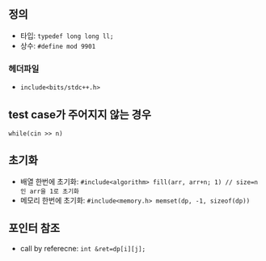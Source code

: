 ## 정의

 * 타입: ```typedef long long ll;```
 * 상수: ```#define mod 9901```
 
 ### 헤더파일
  
  * ```include<bits/stdc++.h>```

## test case가 주어지지 않는 경우

```while(cin >> n)```

## 초기화

 * 배열 한번에 초기화: ```#include<algorithm> fill(arr, arr+n; 1) // size=n 인 arr을 1로 초기화```
 * 메모리 한번에 초기화: ```#include<memory.h> memset(dp, -1, sizeof(dp))```

## 포인터 참조

 * call by referecne: ```int &ret=dp[i][j];```